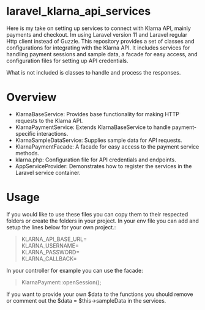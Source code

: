 # laravel_klarna_api_services
Here is my take on setting up services to connect with Klarna API, mainly payments and checkout. Im using Laravel version 11 and Laravel regular Http client instead of Guzzle. This repository provides a set of classes and configurations for integrating with the Klarna API. It includes services for handling payment sessions and sample data, a facade for easy access, and configuration files for setting up API credentials.

What is not included is classes to handle and process the responses. 

# Overview
- KlarnaBaseService: Provides base functionality for making HTTP requests to the Klarna API.
- KlarnaPaymentService: Extends KlarnaBaseService to handle payment-specific interactions.
- KlarnaSampleDataService: Supplies sample data for API requests.
- KlarnaPaymentFacade: A facade for easy access to the payment service methods.
- klarna.php: Configuration file for API credentials and endpoints.
- AppServiceProvider: Demonstrates how to register the services in the Laravel service container.

# Usage
If you would like to use these files you can copy them to their respected folders or create the folders in your project.
In your env file you can add and setup the lines below for your own project.:

>KLARNA_API_BASE_URL=  
>KLARNA_USERNAME=  
>KLARNA_PASSWORD=  
>KLARNA_CALLBACK=  

In your controller for example you can use the facade:
> KlarnaPayment::openSession();

If you want to provide your own $data to the functions you should remove or comment out the $data = $this->sampleData in the services.


